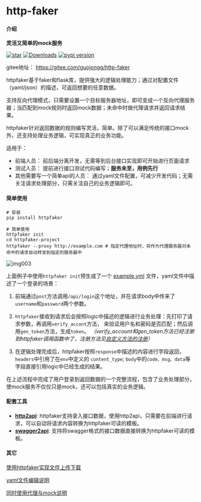 # http-faker

#### 介绍
**灵活又简单的mock服务**

[![star](https://gitee.com/guojongg/http-faker/badge/star.svg?theme=dark)](https://gitee.com/guojongg/http-faker/stargazers)
[![Downloads](https://pepy.tech/badge/httpfaker)](https://pepy.tech/project/httpfaker)
[![pypi version](https://img.shields.io/pypi/v/httpfaker.svg)](https://pypi.python.org/pypi/httpfaker)

gitee地址： https://gitee.com/guojongg/http-faker

httpfaker基于faker和flask库，提供强大的逻辑处理能力；通过对配置文件（yaml/json）的描述，可返回想要的任意数据。

支持反向代理模式，只需要设置一个目标服务器地址，即可变成一个反向代理服务器；当匹配到mock规则时返回mock数据；未命中时做代理请求并返回请求结果。

httpfaker针对返回数据的规则编写灵活，简单。除了可以满足传统的接口mock外，还支持处理业务逻辑，可实现真正的业务功能。


适用于：
* 前端人员： 前后端分离开发，无需等到后台接口实现即可开始进行页面请求
* 测试人员： 提前进行接口测试代码编写；**服务未至，用例先行**
* 其他需要写一个简单api的人员： 通过yaml文件配置，可减少开发代码；无需关注请求处理部分，只需关注自己的业务逻辑即可。

#### 简单使用
```shell script
# 安装
pip install httpfaker

# 简单使用
httpfaker init
cd httpfaker-project
httpfaker --proxy http://example.com # 指定代理地址时，将作为代理服务器对未命中的请求自动转发到指定的服务器中
```
![img003](https://gitee.com/guojongg/http-faker/raw/master/docs/image/img003.gif)


上面例子中使用`httpfaker init`预生成了一个 [example.yml](https://gitee.com/guojongg/http-faker/blob/master/apis/api_login_POST.yml) 文件，yaml文件中描述了一个登录的场景：
1. 前端通过`post`方法调用`/api/login`这个地址，并在请求body中传来了`username`和`password`两个参数。
2. `httpfaker`接收到请求后会按照logic中描述的逻辑进行业务处理：先打印了请求参数，再调用`verify_accont`方法，
来验证用户名和密码是否匹配；然后调用`gen_token`方法，生成`token`。
*（verify_account和gen_token方法已经注册到httpfaker调用函数中了，注册方法见[自定义方法的注册](docs/自定义方法使用说明.md)）*

3. 在逻辑处理完成后，httpfaker按照`response`中描述的内容进行字段返回，`headers`中引用了在`env`中定义的
`content_type`; `body`中的`code、msg、data`等字段直接引用logic中已经生成的结果。

在上述流程中完成了用户登录到返回数据的一个完整流程，包含了业务处理部分，使mock服务不仅仅只是mock，还可以包括真实的业务逻辑。

#### 配套工具
* [**http2api**](https://gitee.com/guojongg/http-faker/blob/master/docs/http2api使用说明.md): httpfaker支持录入接口数据，使用http2api，只需要在前端进行请求，可以自动将请求内容转换为httpfaker可读的模板。
* [**swagger2api**](https://gitee.com/guojongg/http-faker/blob/master/docs/swagger2api使用说明.md): 支持将swagger格式的接口数据直接转换为httpfaker可读的模板。

#### 其它
[使用httpfaker实现文件上传下载](https://gitee.com/guojongg/http-faker/blob/master/docs/httpfaker使用举例1.md)

[yaml文件编辑说明](https://gitee.com/guojongg/http-faker/blob/master/apis/api_login_POST.yml)

[同时使用代理与mock说明](https://testerhome.com/topics/27180)